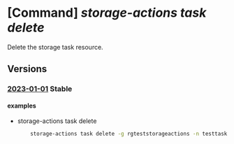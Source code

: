 # [Command] _storage-actions task delete_

Delete the storage task resource.

## Versions

### [2023-01-01](/Resources/mgmt-plane/L3N1YnNjcmlwdGlvbnMve30vcmVzb3VyY2Vncm91cHMve30vcHJvdmlkZXJzL21pY3Jvc29mdC5zdG9yYWdlYWN0aW9ucy9zdG9yYWdldGFza3Mve30=/2023-01-01.xml) **Stable**

<!-- mgmt-plane /subscriptions/{}/resourcegroups/{}/providers/microsoft.storageactions/storagetasks/{} 2023-01-01 -->

#### examples

- storage-actions task delete
    ```bash
        storage-actions task delete -g rgteststorageactions -n testtask1
    ```
